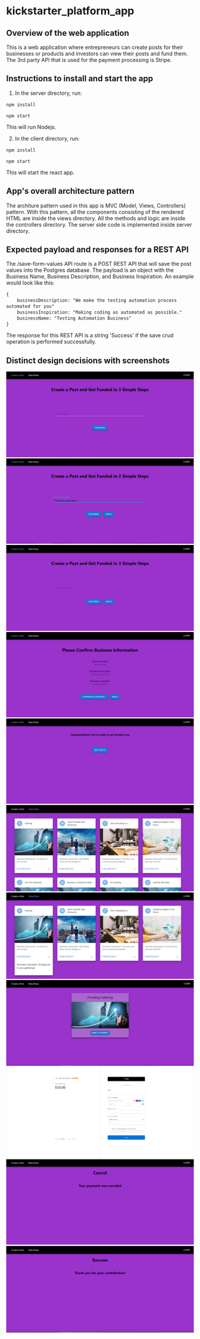 # kickstarter_platform_app

## Overview of the web application
This is a web application where entrepreneurs can create posts for their businesses or products and investors can view their posts and fund them. The 3rd party API that is used for the payment processing is Stripe.

## Instructions to install and start the app
1. In the server directory, run:
```
npm install
```
```
npm start
```
This will run Nodejs.

2. In the client directory, run:
```
npm install
```
```
npm start
```
This will start the react app.

## App's overall architecture pattern
The architure pattern used in this app is MVC (Model, Views, Controllers) pattern. With this pattern, all the components consisting of the rendered HTML are inside the views directory. All the methods and logic are inside the controllers directory. The server side code is implemented inside server directory.

## Expected payload and responses for a REST API
The /save-form-values API route is a POST REST API that will save the post values into the Postgres database. The payload is an object with the Business Name, Business Description, and Business Inspiration. An example would look like this:

```
{
    businessDescription: "We make the testing automation process automated for you"
    businessInspiration: "Making coding as automated as possible."
    businessName: "Testing Automation Business"
}
```

The response for this REST API is a string 'Success' if the save crud operation is performed successfully.

## Distinct design decisions with screenshots
![alt text](https://github.com/aidapira/kickstarter_platform_app/blob/master/create_post1.PNG?raw=true)
![alt text](https://github.com/aidapira/kickstarter_platform_app/blob/master/create_post2.PNG?raw=true)
![alt text](https://github.com/aidapira/kickstarter_platform_app/blob/master/create_post3.PNG?raw=true)
![alt text](https://github.com/aidapira/kickstarter_platform_app/blob/master/create_post4.PNG?raw=true)
![alt text](https://github.com/aidapira/kickstarter_platform_app/blob/master/post_confirmation.PNG?raw=true)
![alt text](https://github.com/aidapira/kickstarter_platform_app/blob/master/view_posts.PNG?raw=true)
![alt text](https://github.com/aidapira/kickstarter_platform_app/blob/master/view_posts_expanded.PNG?raw=true)
![alt text](https://github.com/aidapira/kickstarter_platform_app/blob/master/make_payment_page.PNG?raw=true)
![alt text](https://github.com/aidapira/kickstarter_platform_app/blob/master/stripe_checkout_page.PNG?raw=true)
![alt text](https://github.com/aidapira/kickstarter_platform_app/blob/master/cancel_payment_page.PNG?raw=true)
![alt text](https://github.com/aidapira/kickstarter_platform_app/blob/master/payment_success_page.PNG?raw=true)